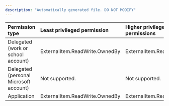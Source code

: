 ```yaml
---
description: "Automatically generated file. DO NOT MODIFY"
---
```


|Permission type|Least privileged permission|Higher privileged permissions|
|:---|:---|:---|
|Delegated (work or school account)|ExternalItem.ReadWrite.OwnedBy|ExternalItem.ReadWrite.All|
|Delegated (personal Microsoft account)|Not supported.|Not supported.|
|Application|ExternalItem.ReadWrite.OwnedBy|ExternalItem.ReadWrite.All|

